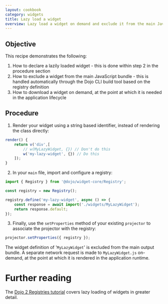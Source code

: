 ```yaml
---
layout: cookbook
category: widgets
title: Lazy load a widget
overview: Lazy load a widget on demand and exclude it from the main JavaScript bundle
---
```


## Objective

This recipe demonstrates the following:

1. How to declare a lazily loaded widget - this is done within step 2 in the procedure section
2. How to exclude a widget from the main JavaScript bundle - this is handled automatically through the Dojo CLI build tool based on the registry definition
3. How to download a widget on demand, at the point at which it is needed in the application lifecycle

## Procedure

1. Render your widget using a string based identifier, instead of rendering the class directly:

```ts
render() {
    return v('div',[
        // w(MyLazyWidget, {}) // Don't do this
        w('my-lazy-widget', {}) // Do this
    ]);
}
```

2. In your `main` file, import and configure a registry:

```ts
import { Registry } from '@dojo/widget-core/Registry';

const registry = new Registry();

registry.define('my-lazy-widget', async () => {
    const response = await import('./widgets/MyLazyWidget');
    return response.default;
});
```

3. Finally, use the `setProperties` method of your existing `projector` to associate the projector with the registry:

```ts
projector.setProperties({ registry });
```

The widget definition of '`MyLazyWidget`' is excluded from the main output bundle. A separate network request is made to `MyLazyWidget.js` on-demand, at the point at which it is rendered in the application runtime.

# Further reading

The [Dojo 2 Registries tutorial](https://dojo.io/tutorials/1020_registries/#1) covers lazy loading of widgets in greater detail.
